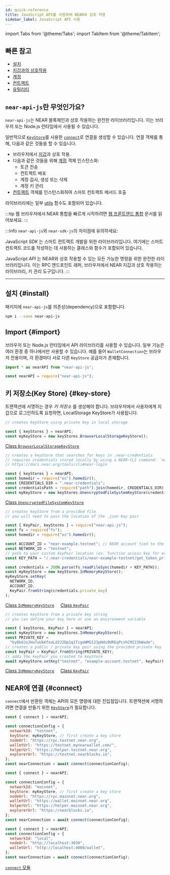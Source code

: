 ```yaml
---
id: quick-reference
title: JavaScript API를 사용하여 NEAR와 상호 작용
sidebar_label: JavaScript API 사용
---
```


import Tabs from '@theme/Tabs';
import TabItem from '@theme/TabItem';

## 빠른 참고

- [설치](#install)
- [지갑과의 상호작용](naj-wallet.md)
- [계정](naj-account.md)
- [컨트랙트](naj-contract.md)
- [유틸리티](naj-utils.md)

## `near-api-js`란 무엇인가요?

`near-api-js`는 NEAR 블록체인과 상호 작용하는 완전한 라이브러리입니다. 이는 브라우저 또는 Node.js 런타임에서 사용될 수 있습니다.

일반적으로 [`KeyStore`](#key-store)를 사용한 [`connect`](#connect)로 연결을 생성할 수 있습니다. 연결 객체를 통해, 다음과 같은 것들을 할 수 있습니다.

- 브라우저에서 [지갑](naj-wallet.md)과 상호 작용.
- 다음과 같은 것들을 위해 [계정](naj-account.md) 객체 인스턴스화:
  - 토큰 전송
  - 컨트랙트 배포
  - 계정 검사, 생성 또는 삭제
  - 계정 키 관리
- [컨트랙트](naj-contract.md) 객체를 인스턴스화하여 스마트 컨트랙트 메서드 호출

라이브러리에는 일부 [utils](naj-utils.md) 함수도 포함되어 있습니다.

:::tip 웹 브라우저에서 NEAR 통합을 빠르게 시작하려면 [웹 프론트엔드 통합](/develop/integrate/frontend) 문서를 읽어보세요. :::

:::info `near-api-js`와 `near-sdk-js`의 차이점에 유의하세요:

JavaScript _SDK_ 는 스마트 컨트랙트 개발을 위한 라이브러리입니다. 여기에는 스마트 컨트랙트 코드를 작성하는 데 사용하는 클래스와 함수가 포함되어 있습니다.

JavaScript _API_ 는 NEAR와 상호 작용할 수 있는 모든 가능한 명령을 위한 완전한 라이브러리입니다. 이는 RPC 엔드포인트 래퍼, 브라우저에서 NEAR 지갑과 상호 작용하는 라이브러리, 키 관리 도구입니다. :::

---

## 설치 {#install}

패키지에 `near-api-js`를 의존성(dependency)으로 포함합니다.

```bash
npm i --save near-api-js
```

## Import {#import}

브라우저 또는 Node.js 런타임에서 API 라이브러리를 사용할 수 있습니다. 일부 기능은 여러 환경 중 하나에서만 사용할 수 있습니다. 예를 들어 `WalletConnection`는 브라우저 전용이며, 각 환경마다 서로 다른 `KeyStore` 공급자가 존재합니다.

<Tabs>
<TabItem value="Browser" label="Browser" default>

```js
import * as nearAPI from "near-api-js";
```

</TabItem>
<TabItem value="Node" label="Node">

```js
const nearAPI = require("near-api-js");
```

</TabItem>
</Tabs>

## 키 저장소(Key Store) {#key-store}

트랜잭션에 서명하는 경우 _키 저장소_ 를 생성해야 합니다. 브라우저에서 사용자에게 지갑으로 로그인하도록 요청하면, LocalStorage KeyStore가 사용됩니다.

<Tabs>
<TabItem value="browser" label="Using Browser" default>

```js
// creates keyStore using private key in local storage

const { keyStores } = nearAPI;
const myKeyStore = new keyStores.BrowserLocalStorageKeyStore();
```

[<span class="typedoc-icon typedoc-icon-class"></span> Class `BrowserLocalStorageKeyStore`](https://near.github.io/near-api-js/classes/_near_js_keystores_browser.browser_local_storage_key_store.BrowserLocalStorageKeyStore.html)

</TabItem>
<TabItem value="dir" label="Using Credentials Directory">

```js
// creates a keyStore that searches for keys in .near-credentials
// requires credentials stored locally by using a NEAR-CLI command: `near login`
// https://docs.near.org/tools/cli#near-login

const { keyStores } = nearAPI;
const homedir = require("os").homedir();
const CREDENTIALS_DIR = ".near-credentials";
const credentialsPath = require("path").join(homedir, CREDENTIALS_DIR);
const myKeyStore = new keyStores.UnencryptedFileSystemKeyStore(credentialsPath);
```

[<span class="typedoc-icon typedoc-icon-class"></span> Class `UnencryptedFileSystemKeyStore`](https://near.github.io/near-api-js/classes/_near_js_keystores_node.unencrypted_file_system_keystore.UnencryptedFileSystemKeyStore.html)

</TabItem>
<TabItem value="file" label="Using a File">

```js
// creates keyStore from a provided file
// you will need to pass the location of the .json key pair

const { KeyPair, keyStores } = require("near-api-js");
const fs = require("fs");
const homedir = require("os").homedir();

const ACCOUNT_ID = "near-example.testnet"; // NEAR account tied to the keyPair
const NETWORK_ID = "testnet";
// path to your custom keyPair location (ex. function access key for example account)
const KEY_PATH = "/.near-credentials/near-example-testnet/get_token_price.json";

const credentials = JSON.parse(fs.readFileSync(homedir + KEY_PATH));
const myKeyStore = new keyStores.InMemoryKeyStore();
myKeyStore.setKey(
  NETWORK_ID,
  ACCOUNT_ID,
  KeyPair.fromString(credentials.private_key)
);
```

[<span class="typedoc-icon typedoc-icon-class"></span> Class `InMemoryKeyStore`](https://near.github.io/near-api-js/classes/_near_js_keystores.in_memory_key_store.InMemoryKeyStore.html)
&nbsp;&nbsp;&nbsp;
[<span class="typedoc-icon typedoc-icon-class"></span> Class `KeyPair`](https://near.github.io/near-api-js/classes/_near_js_crypto.key_pair.KeyPair.html)

</TabItem>
<TabItem value="key" label="Using a private key string">

```js
// creates keyStore from a private key string
// you can define your key here or use an environment variable

const { keyStores, KeyPair } = nearAPI;
const myKeyStore = new keyStores.InMemoryKeyStore();
const PRIVATE_KEY =
  "by8kdJoJHu7uUkKfoaLd2J2Dp1q1TigeWMG123pHdu9UREqPcshCM223kWadm";
// creates a public / private key pair using the provided private key
const keyPair = KeyPair.fromString(PRIVATE_KEY);
// adds the keyPair you created to keyStore
await myKeyStore.setKey("testnet", "example-account.testnet", keyPair);
```

[<span class="typedoc-icon typedoc-icon-class"></span> Class `InMemoryKeyStore`](https://near.github.io/near-api-js/classes/_near_js_keystores.in_memory_key_store.InMemoryKeyStore.html)
&nbsp;&nbsp;&nbsp;
[<span class="typedoc-icon typedoc-icon-class"></span> Class `KeyPair`](https://near.github.io/near-api-js/classes/_near_js_crypto.key_pair.KeyPair.html)

</TabItem>
</Tabs>

## NEAR에 연결 {#connect}

`connect`에서 반환된 객체는 API의 모든 명령에 대한 진입점입니다. 트랜잭션에 서명하려면 연결을 만들기 위한 [`KeyStore`](#key-store)가 필요합니다.

<Tabs>
<TabItem value="testnet" label="TestNet" default>

```js
const { connect } = nearAPI;

const connectionConfig = {
  networkId: "testnet",
  keyStore: myKeyStore, // first create a key store
  nodeUrl: "https://rpc.testnet.near.org",
  walletUrl: "https://testnet.mynearwallet.com/",
  helperUrl: "https://helper.testnet.near.org",
  explorerUrl: "https://testnet.nearblocks.io",
};
const nearConnection = await connect(connectionConfig);
```

</TabItem>
<TabItem value="mainnet" label="MainNet">

```js
const { connect } = nearAPI;

const connectionConfig = {
  networkId: "mainnet",
  keyStore: myKeyStore, // first create a key store
  nodeUrl: "https://rpc.mainnet.near.org",
  walletUrl: "https://wallet.mainnet.near.org",
  helperUrl: "https://helper.mainnet.near.org",
  explorerUrl: "https://nearblocks.io",
};
const nearConnection = await connect(connectionConfig);
```

</TabItem>

<TabItem value="localnet" label="LocalNet">

```js
const { connect } = nearAPI;
const connectionConfig = {
  networkId: "local",
  nodeUrl: "http://localhost:3030",
  walletUrl: "http://localhost:4000/wallet",
};
const nearConnection = await connect(connectionConfig);
```

</TabItem>
</Tabs>

[<span class="typedoc-icon typedoc-icon-module"></span> `connect` 모듈](https://near.github.io/near-api-js/modules/near_api_js.connect.html)
